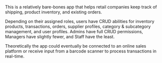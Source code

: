 This is a relatively bare-bones app that helps retail companies keep track of shipping, product inventory, and existing orders. 

Depending on their assigned roles, users have CRUD abilities for inventory products, transactions, orders, supplier profiles, category & subcategory management, and user profiles. Admins have full CRUD permissions, Managers have slightly fewer, and Staff have the least.

Theoretically the app could eventually be connected to an online sales platform or receive input from a barcode scanner to process transactions in real-time. 